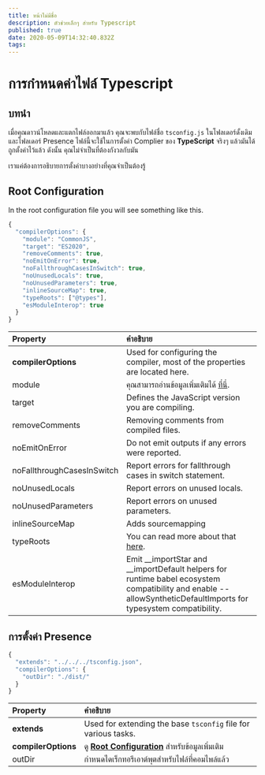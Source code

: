 ```yaml
---
title: หน้าไม่มีชื่อ
description: ตัวช่วยเล็กๆ สำหรับ Typescript
published: true
date: 2020-05-09T14:32:40.832Z
tags:
---
```


# การกำหนดค่าไฟล์ Typescript

## บทนำ

เมื่อคุณดาวน์โหลดและแตกไฟล์ออกมาแล้ว คุณจะพบกับไฟล์ชื่อ  `tsconfig.js` ในโฟลเดอร์ดั้งเดิมและโฟลเดอร์ Presence ไฟล์นี้จะใช้ในการตั้งค่า Complier ของ **TypeScript** จริงๆ แล้วมันได้ถูกตั้งค่าไว้แล้ว ดังนั้น คุณไม่จำเป็นที่ต้องกังวลกับมัน

เราแค่ต้องการอธิบายการตั้งค่าบางอย่างที่คุณจำเป็นต้องรู้

## Root Configuration

In the root configuration file you will see something like this.

```javascript
{
  "compilerOptions": {
    "module": "CommonJS",
    "target": "ES2020",
    "removeComments": true,
    "noEmitOnError": true,
    "noFallthroughCasesInSwitch": true,
    "noUnusedLocals": true,
    "noUnusedParameters": true,
    "inlineSourceMap": true,
    "typeRoots": ["@types"],
    "esModuleInterop": true
  }
}
```

| Property                   | คำอธิบาย                                                                                                                                                            |
|:-------------------------- |:------------------------------------------------------------------------------------------------------------------------------------------------------------------- |
| **compilerOptions**        | Used for configuring the compiler, most of the properties are located here.                                                                                         |
| module                     | คุณสามารถอ่านข้อมูลเพิ่มเติมได้ [ที่นี่](https://www.typescriptlang.org/docs/handbook/modules.html).                                                                |
| target                     | Defines the JavaScript version you are compiling.                                                                                                                   |
| removeComments             | Removing comments from compiled files.                                                                                                                              |
| noEmitOnError              | Do not emit outputs if any errors were reported.                                                                                                                    |
| noFallthroughCasesInSwitch | Report errors for fallthrough cases in switch statement.                                                                                                            |
| noUnusedLocals             | Report errors on unused locals.                                                                                                                                     |
| noUnusedParameters         | Report errors on unused parameters.                                                                                                                                 |
| inlineSourceMap            | Adds sourcemapping                                                                                                                                                  |
| typeRoots                  | You can read more about that [here](https://www.typescriptlang.org/docs/handbook/tsconfig-json.html#types-typeroots-and-types).                                     |
| esModuleInterop            | Emit __importStar and __importDefault helpers for runtime babel ecosystem compatibility and enable --allowSyntheticDefaultImports for typesystem compatibility. |

## การตั้งค่า Presence

```javascript
{
  "extends": "../../../tsconfig.json",
  "compilerOptions": {
    "outDir": "./dist/"
  }
}
```

| Property            | คำอธิบาย                                                                                     |
|:------------------- |:-------------------------------------------------------------------------------------------- |
| **extends**         | Used for extending the base `tsconfig` file for various tasks.                               |
| **compilerOptions** | ดู [**Root Configuration**](/dev/presence/tsconfig#root-configuration) สำหรับข้อมูลเพิ่มเติม |
| outDir              | กำหนดไดเร็กทอรีเอาต์พุตสำหรับไฟล์ที่คอมไพล์แล้ว                                              |
